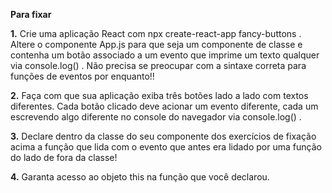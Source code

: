 **Para fixar**

**1.** Crie uma aplicação React com npx create-react-app fancy-buttons . Altere o componente App.js para que seja um componente de classe e contenha um botão associado a um evento que imprime um texto qualquer via console.log() . Não precisa se preocupar com a sintaxe correta para funções de eventos por enquanto!!

**2.** Faça com que sua aplicação exiba três botões lado a lado com textos diferentes. Cada botão clicado deve acionar um evento diferente, cada um escrevendo algo diferente no console do navegador via console.log() .

**3.** Declare dentro da classe do seu componente dos exercícios de fixação acima a função que lida com o evento que antes era lidado por uma função do lado de fora da classe!

**4.** Garanta acesso ao objeto this na função que você declarou.